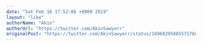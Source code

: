 ```yaml
---
date: "Sat Feb 16 17:52:06 +0000 2019"
layout: "like"
authorName: "Akin"
authorUrl: "https://twitter.com/AkinSawyerr"
originalPost: "https://twitter.com/AkinSawyerr/status/1096829588557176832"
---
```

